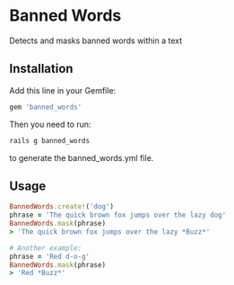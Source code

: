 # Banned Words
Detects and masks banned words within a text

## Installation

Add this line in your Gemfile:

```ruby
gem 'banned_words'
```
Then you need to run:

```ruby
rails g banned_words
```
to generate the banned_words.yml file.

## Usage

```ruby
BannedWords.create!('dog')
phrase = 'The quick brown fox jumps over the lazy dog'
BannedWords.mask(phrase)
> 'The quick brown fox jumps over the lazy *Buzz*'

# Another example:
phrase = 'Red d-o-g'
BannedWords.mask(phrase)
> 'Red *Buzz*'
```